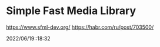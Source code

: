 # Simple Fast Media Library
https://www.sfml-dev.org/
https://habr.com/ru/post/703500/

2022/06/19::18:32
